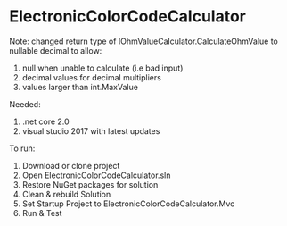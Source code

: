 # ElectronicColorCodeCalculator

Note:  changed return type of IOhmValueCalculator.CalculateOhmValue to nullable decimal to allow:
1) null when unable to calculate (i.e bad input)
2) decimal values for decimal multipliers
3) values larger than int.MaxValue

Needed:
1) .net core 2.0
2) visual studio 2017 with latest updates

To run:
1) Download or clone project
2) Open ElectronicColorCodeCalculator.sln
3) Restore NuGet packages for solution
4) Clean & rebuild Solution
5) Set Startup Project to ElectronicColorCodeCalculator.Mvc
6) Run & Test
